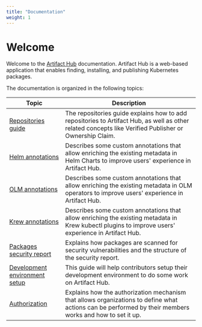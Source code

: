```yaml
---
title: "Documentation"
weight: 1
---
```


# Welcome

Welcome to the [Artifact Hub](https://artifacthub.io/) documentation. Artifact Hub is a web-based application that enables finding, installing, and publishing Kubernetes packages.


The documentation is organized in the following topics:


| Topic                                                    | Description                                                                                                                                             |
| -------------------------------------------------------- | ------------------------------------------------------------------------------------------------------------------------------------------------------- |
| [Repositories guide](/docs/topics/repositories)          | The repositories guide explains how to add repositories to Artifact Hub, as well as other related concepts like Verified Publisher or Ownership Claim.  |
| [Helm annotations](/docs/topics/annotations/helm)        | Describes some custom annotations that allow enriching the existing metadata in Helm Charts to improve users' experience in Artifact Hub.               |
| [OLM annotations](/docs/topics/annotations/olm)          | Describes some custom annotations that allow enriching the existing metadata in OLM operators to improve users' experience in Artifact Hub.             |
| [Krew annotations](/docs/topics/annotations/krew)        | Describes some custom annotations that allow enriching the existing metadata in Krew kubectl plugins to improve users' experience in Artifact Hub.      |
| [Packages security report](/docs/topics/security_report) | Explains how packages are scanned for security vulnerabilities and the structure of the security report.                                                |
| [Development environment setup](/docs/topics/dev)        | This guide will help contributors setup their development environment to do some work on Artifact Hub.                                                  |
| [Authorization](/docs/topics/authorization)              | Explains how the authorization mechanism that allows organizations to define what actions can be performed by their members works and how to set it up. |
